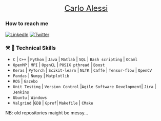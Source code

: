 <p align="center">
  <a href="https://www.linkedin.com/in/carlo-alessi/">
    <font size="+2">Carlo Alessi</font>
  </a>
</p>

<h3>How to reach me</h3>
<p>
<a href="https://www.linkedin.com/in/carlo-alessi/" target="_blank"><img alt="LinkedIn" src="https://img.shields.io/badge/linkedin-%230077B5.svg?&style=for-the-badge&logo=linkedin&logoColor=white" /></a>
<a href="https://twitter.com/carloalessi94" target="_blank"><img alt="Twitter" src="https://img.shields.io/badge/twitter-%231DA1F2.svg?&style=for-the-badge&logo=twitter&logoColor=white" /></a>
</p>


### :hammer_and_pick: :wrench: Technical Skills
- `C` | `C++` | `Python` | `Java` | `Matlab` | `SQL` | `Bash scripting` | `OCaml`
- `OpenMP` | `MPI` | `OpenCL` | `POSIX pthread` | `Boost` 
- `Keras` | `PyTorch` | `Scikit-learn` | `NLTK` | `Caffe` | `Tensor-flow` | `OpenCV`
- `Pandas` | `Numpy` | `Matplotlib`
- `ROS` | `Gazebo`
- `Unit Testing` | `Version Control` |`Agile Software Development`| `Jira` | `Jenkins`
- `Ubuntu` | `Windows`
- `Valgrind` |`GDB` | `Gprof`| `Makefile` | `CMake`


NB: old repositories maight be messy...
